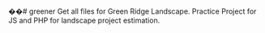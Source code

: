 ��# greener
Get all files for Green Ridge Landscape.
Practice Project for JS and PHP for landscape project estimation.
